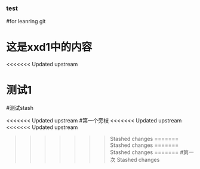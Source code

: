 ### test
#for leanring git

# 这是xxd1中的内容

<<<<<<< Updated upstream

测试1
=======
#测试stash

<<<<<<< Updated upstream
#第一个旁枝
<<<<<<< Updated upstream
<<<<<<< Updated upstream
>>>>>>> Stashed changes
=======
>>>>>>> Stashed changes
=======
>>>>>>> Stashed changes
=======
#第一次
>>>>>>> Stashed changes
